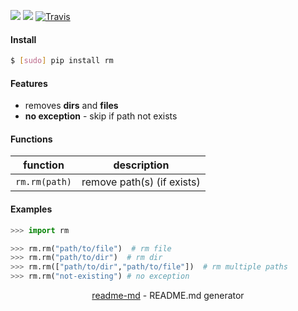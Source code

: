 [![](https://img.shields.io/pypi/pyversions/rm.svg?longCache=True)](https://pypi.org/pypi/rm/)
[![](https://img.shields.io/pypi/v/rm.svg?maxAge=3600)](https://pypi.org/pypi/rm/)
[![Travis](https://api.travis-ci.org/looking-for-a-job/rm.py.svg?branch=master)](https://travis-ci.org/looking-for-a-job/rm.py/)

#### Install
```bash
$ [sudo] pip install rm
```

#### Features
- removes **dirs** and **files**
- **no exception** - skip if path not exists

#### Functions
function|description
-|-
`rm.rm(path)`|remove path(s) (if exists)

#### Examples
```python
>>> import rm

>>> rm.rm("path/to/file")  # rm file
>>> rm.rm("path/to/dir")  # rm dir
>>> rm.rm(["path/to/dir","path/to/file"])  # rm multiple paths
>>> rm.rm("not-existing") # no exception
```

<p align="center"><a href="https://pypi.org/project/readme-md/">readme-md</a> - README.md generator</p>
